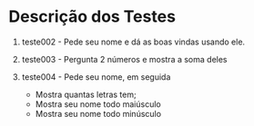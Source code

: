 # Descrição dos Testes

1. teste002 - Pede seu nome e dá as boas vindas usando ele.

2. teste003 - Pergunta 2 números e mostra a soma deles

3. teste004 - Pede seu nome, em seguida
   - Mostra quantas letras tem;
   - Mostra seu nome todo maiúsculo
   - Mostra seu nome todo minúsculo
